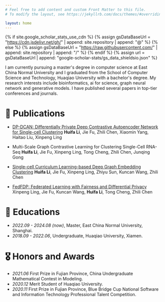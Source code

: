 ```yaml
---
# Feel free to add content and custom Front Matter to this file.
# To modify the layout, see https://jekyllrb.com/docs/themes/#overriding-theme-defaults

layout: home
---
```

{% if site.google_scholar_stats_use_cdn %}
{% assign gsDataBaseUrl = "https://cdn.jsdelivr.net/gh/" | append: site.repository | append: "@" %}
{% else %}
{% assign gsDataBaseUrl = "https://raw.githubusercontent.com/" | append: site.repository | append: "/" %}
{% endif %}
{% assign url = gsDataBaseUrl | append: "google-scholar-stats/gs_data_shieldsio.json" %}

<span class='anchor' id='about-me'></span>

I am currently pursuing a master's degree in computer science at East China Normal University and I graduated from the School of Computer Science and Technology, Huaqiao University with a bachelor's degree. 
My research interests include bioinformatics, ai for science, graph neural network and generative models. I have published several papers in top-tier conferences and journals.

# 📝 Publications 

- [DP-DCAN: Differentially Private Deep Contrastive Autoencoder Network for Single-cell Clustering](https://arxiv.org/pdf/2311.03410)
**Huifa Li**, Jie Fu, Zhili Chen, Xiaomin Yang, Haitao Liu, Xinpeng Ling

- Multi-Scale Graph Contrastive Learning for Clustering Single-Cell RNA-Seq
**Huifa Li**, Jie Fu, Xinpeng Ling, Tong Cheng, Zhili Chen, Junqing Gong

- [Single-cell Curriculum Learning-based Deep Graph Embedding Clustering](https://arxiv.org/pdf/2408.10511)
**Huifa Li**, Jie Fu, Xinpeng Ling, Zhiyu Sun, Kuncan Wang, Zhili Chen

- [FedFDP: Federated Learning with Fairness and Differential Privacy](https://arxiv.org/pdf/2402.16028)
Xinpeng Ling, Jie Fu, Kuncan Wang, **Huifa Li**, Tong Cheng, Zhili Chen

# 📖 Educations
- *2022.09 - 2024.08 (now)*, Master, East China Normal University, Shanghai. 
- *2018.09 - 2022.06*, Undergraduate, Huaqiao University, Xiamen.

# 🎖 Honors and Awards
- *2021.06* First Prize in Fujian Province, China Undergraduate Mathematical Contest in Modeling. 
- *2020.12* Merit Student of Huaqiao University. 
- *2020.11* First Prize in Fujian Province, Blue Bridge Cup National Software and Information Technology Professional Talent Competition. 

